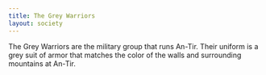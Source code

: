 ```yaml
---
title: The Grey Warriors
layout: society
---
```

The Grey Warriors are the military group that runs An-Tir. Their uniform is a grey suit of armor that matches the color of the walls and surrounding mountains at An-Tir.